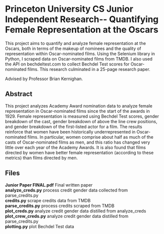 # Princeton University CS Junior Independent Research-- Quantifying Female Representation at the Oscars
This project aims to quantify and analyze female representation at the Oscars, both in terms of the makeup of nominees and the quality of representation within Oscar-nominated films. Using the Selenium library in Python, I scraped data on Oscar-nominated films from TMDB. I also used the API on bechdeltest.com to collect Bechdel Test scores for Oscar-nominated films. This research culminated in a 25-page research paper.    

Advised by Professor Brian Kernighan.

## Abstract
This project analyzes Academy Award nomination data to analyze female representation in Oscar-nominated films since the start of the awards in 1929. Female representation is measured using Bechdel Test scores, gender breakdown of the cast, gender breakdown of above the line crew positions, and gender breakdown of the first-listed actor for a film. The results reinforce that women have been historically underrepresented in Oscar-nominated films. In particular, women comprise about half as much of the casts of Oscar-nominated films as men, and this ratio has changed very little over each year of the Academy Awards. It is also found that films directed by women have better female representation (according to these metrics) than films directed by men.

## Files
**Junior Paper FINAL.pdf** Final written paper  
**analyze_creds.py** process credit gender data collected from parse_credits.py  
**credits.py** scrape credits data from TMDB  
**parse_credits.py** process credits scraped from TMDB  
**plot_creds.py** analyze credit gender data distilled from analyze_creds  
**plot_crew_creds.py** analyze credit gender data distilled from parse_credits.py  
**plotting.py** plot Bechdel Test data
